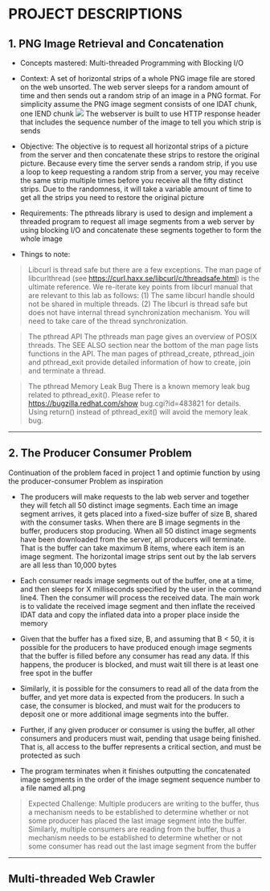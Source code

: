 # PROJECT DESCRIPTIONS

## 1. PNG Image Retrieval and Concatenation
- Concepts mastered: Multi-threaded Programming with Blocking I/O

- Context: A set of horizontal strips of a whole PNG image file are stored on the web unsorted. The web server sleeps for a random amount of time and then sends out a random strip of an image in a PNG format. For simplicity assume the PNG image segment consists of one IDAT chunk, one IEND chunk
![](PNG$20format.JPG)
The webserver is built to use HTTP response header that includes the sequence number of the image to tell you which strip is sends

- Objective: The objective is to request all horizontal strips of a picture from the server and
then concatenate these strips to restore the original picture. Because every time the
server sends a random strip, if you use a loop to keep requesting a random strip
from a server, you may receive the same strip multiple times before you receive all
the fifty distinct strips. Due to the randomness, it will take a variable amount of time
to get all the strips you need to restore the original picture

- Requirements: The pthreads library is used to design and implement a threaded program to request
all image segments from a web server by using blocking I/O and concatenate these
segments together to form the whole image

- Things to note:

> Libcurl is thread safe but there are a few exceptions. The man page of libcurlthread (see https://curl.haxx.se/libcurl/c/threadsafe.html) is the ultimate reference.
We re-iterate key points from libcurl manual that are relevant to this lab as
follows:
(1) The same libcurl handle should not be shared in multiple threads.
(2) The libcurl is thread safe but does not have internal thread synchronization
mechanism. You will need to take care of the thread synchronization.

> The pthread API
The pthreads man page gives an overview of POSIX threads. The SEE ALSO section near the bottom of the man page lists functions in the API. The man pages of pthread_create, pthread_join and pthread_exit
provide detailed information of how to create, join and terminate a thread.

> The pthread Memory Leak Bug
There is a known memory leak bug related to pthread_exit(). Please refer to
https://bugzilla.redhat.com/show bug.cgi?id=483821 for details. Using return()
instead of pthread_exit() will avoid the memory leak bug.

---------------------------------------------------------------------------------

## 2. The Producer Consumer Problem
Continuation of the problem faced in project 1 and optimie function by using the producer-consumer Problem as inspiration

- The producers will make requests to the lab web server and together they will
fetch all 50 distinct image segments. Each time an image segment arrives, it gets
placed into a fixed-size buffer of size B, shared with the consumer tasks. When
there are B image segments in the buffer, producers stop producing. When all 50
distinct image segments have been downloaded from the server, all producers will
terminate. That is the buffer can take maximum B items, where each item is an
image segment. The horizontal image strips sent out by the lab servers are all less than 10,000 bytes

- Each consumer reads image segments out of the buffer, one at a time, and then
sleeps for X milliseconds specified by the user in the command line4. Then the consumer will process the received data. The main work is to validate the received
image segment and then inflate the received IDAT data and copy the inflated data into a proper place inside the memory

- Given that the buffer has a fixed size, B, and assuming that B < 50, it is possible for the producers to have produced enough image segments that the buffer is filled before any consumer has read any data. If this happens, the producer is blocked, and must wait till there is at least one free spot in the buffer

- Similarly, it is possible for the consumers to read all of the data from the buffer, and yet more data is expected from the producers. In such a case, the consumer is blocked, and must wait for the producers to deposit one or more additional image segments into the buffer.

- Further, if any given producer or consumer is using the buffer, all other consumers and producers must wait, pending that usage being finished. That is, all
access to the buffer represents a critical section, and must be protected as such

- The program terminates when it finishes outputting the concatenated image segments in the order of the image segment sequence number to a file  named all.png

> Expected Challenge: Multiple producers are
writing to the buffer, thus a mechanism needs to be established to determine whether or not some producer has placed the last image segment into the buffer. Similarly, multiple consumers are reading from the buffer, thus a mechanism needs to be established to determine whether or not some consumer has read out the last image segment from the buffer

---------------------------------------------------------------------

## Multi-threaded Web Crawler


